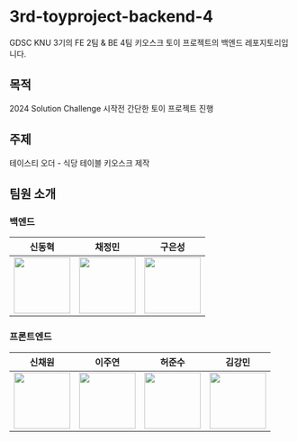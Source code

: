 # 3rd-toyproject-backend-4
GDSC KNU 3기의 FE 2팀 &amp; BE 4팀 키오스크 토이 프로젝트의 백엔드 레포지토리입니다.

## 목적
2024 Solution Challenge 시작전 간단한 토이 프로젝트 진행

## 주제
테이스티 오더 - 식당 테이블 키오스크 제작

## 팀원 소개
### 백엔드
| 신동혁 | 채정민 | 구은성 |
|:----:|:----:|:----:|
| [<img src="https://github.com/WannaBeTop.png" width="100px">](https://github.com/WannaBeTop) | [<img src="https://github.com/chaejm55.png" width="100px">](https://github.com/chaejm55) | [<img src="https://github.com/Koo-EunSung.png" width="100px">](https://github.com/Koo-EunSung) |

### 프론트엔드
| 신채원 | 이주연 | 허준수 | 김강민 |
|:----:|:----:|:----:|:----:|
| [<img src="https://github.com/chae-won-shin.png" width="100px">](https://github.com/chae-won-shin) | [<img src="https://github.com/leejooyeonn.png" width="100px">](https://github.com/leejooyeonn) | [<img src="https://github.com/githeoheo.png" width="100px">](https://github.com/githeoheo) | [<img src="https://github.com/Dobbymin.png" width="100px">](https://github.com/Dobbymin)|

